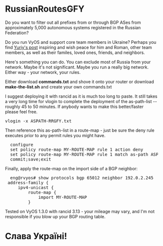 # RussianRoutesGFY

Do you want to filter out all prefixes from or through BGP ASes from approximately 5,000 autonomous systems registered in the Russian Federation?

Do you run VyOS and support core team members in Ukraine? Perhaps you find <a href="https://blog.vyos.io/global-security-issue-with-russian-federation-invasion-into-ukraine">Yuriy's post</a> inspiring and wish peace for him and Roman, other team members, as well as their familes, loved ones, friends, and neighbors.  

Here's something you can do. You can exclude most of Russia from your network. Maybe it's not significant.  Maybe you run a really big network.  Either way - your network, your rules.

Either download <b>commands.txt</b> and shove it onto your router or download <b>make-the-list.sh</b> and create your own commands.txt

I suggest deploying it with rancid as it is much too long to paste.  It still takes a very long time for vlogin to complete the deployment of the as-path-list -- roughly 45 to 50 minutes. If anybody wants to make this better/faster please feel free.

<pre>vlogin -x ASPATH-RRGFY.txt <your-router-name></pre>
  
Then reference this as-path-list in a route-map - just be sure the deny rule executes prior to any permit rules you might have.

  <pre>  configure
  set policy route-map MY-ROUTE-MAP rule 1 action deny
  set policy route-map MY-ROUTE-MAP rule 1 match as-path ASPATH-RRGFY
  commit;save;exit</pre>

Finally, apply the route-map on the import side of a BGP neighbor:

  <pre>  eng@rvyos# show protocols bgp 65012 neighbor 192.0.2.245 
 address-family {
     ipv4-unicast {
         route-map {
             import MY-ROUTE-MAP
         }</pre>

Tested on VyOS 1.3.0 with rancid 3.13 - your mileage may vary, and I'm not responsible if you blow up your BGP routing table.

# Cлава Україні!
